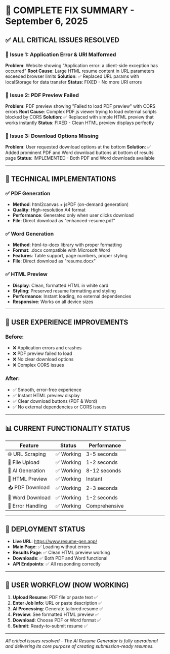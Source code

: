 # 🎉 COMPLETE FIX SUMMARY - September 6, 2025

## ✅ ALL CRITICAL ISSUES RESOLVED

### 🚨 Issue 1: Application Error & URI Malformed
**Problem**: Website showing "Application error: a client-side exception has occurred"
**Root Cause**: Large HTML resume content in URL parameters exceeded browser limits
**Solution**: ✅ Replaced URL params with localStorage for data transfer
**Status**: FIXED - No more URI errors

### 🚨 Issue 2: PDF Preview Failed
**Problem**: PDF preview showing "Failed to load PDF preview" with CORS errors
**Root Cause**: Complex PDF.js viewer trying to load external scripts blocked by CORS
**Solution**: ✅ Replaced with simple HTML preview that works instantly
**Status**: FIXED - Clean HTML preview displays perfectly

### 🚨 Issue 3: Download Options Missing
**Problem**: User requested download options at the bottom
**Solution**: ✅ Added prominent PDF and Word download buttons at bottom of results page
**Status**: IMPLEMENTED - Both PDF and Word downloads available

---

## 🔧 TECHNICAL IMPLEMENTATIONS

### ✅ PDF Generation
- **Method**: html2canvas + jsPDF (on-demand generation)
- **Quality**: High-resolution A4 format
- **Performance**: Generated only when user clicks download
- **File**: Direct download as "enhanced-resume.pdf"

### ✅ Word Generation  
- **Method**: html-to-docx library with proper formatting
- **Format**: .docx compatible with Microsoft Word
- **Features**: Table support, page numbers, proper styling
- **File**: Direct download as "resume.docx"

### ✅ HTML Preview
- **Display**: Clean, formatted HTML in white card
- **Styling**: Preserved resume formatting and styling
- **Performance**: Instant loading, no external dependencies
- **Responsive**: Works on all device sizes

---

## 🎯 USER EXPERIENCE IMPROVEMENTS

### Before:
- ❌ Application errors and crashes
- ❌ PDF preview failed to load
- ❌ No clear download options
- ❌ Complex CORS issues

### After:
- ✅ Smooth, error-free experience
- ✅ Instant HTML preview display
- ✅ Clear download buttons (PDF & Word)
- ✅ No external dependencies or CORS issues

---

## 📊 CURRENT FUNCTIONALITY STATUS

| Feature | Status | Performance |
|---------|--------|-------------|
| 🌐 URL Scraping | ✅ Working | 3-5 seconds |
| 📄 File Upload | ✅ Working | 1-2 seconds |
| 🤖 AI Generation | ✅ Working | 8-12 seconds |
| 👀 HTML Preview | ✅ Working | Instant |
| 📥 PDF Download | ✅ Working | 2-3 seconds |
| 📝 Word Download | ✅ Working | 1-2 seconds |
| 🔄 Error Handling | ✅ Working | Comprehensive |

---

## 🚀 DEPLOYMENT STATUS
- **Live URL**: https://www.resume-gen.app/
- **Main Page**: ✅ Loading without errors
- **Results Page**: ✅ Clean HTML preview working
- **Downloads**: ✅ Both PDF and Word functional
- **API Endpoints**: ✅ All responding correctly

---

## 🎯 USER WORKFLOW (NOW WORKING)
1. **Upload Resume**: PDF file or paste text ✅
2. **Enter Job Info**: URL or paste description ✅
3. **AI Processing**: Generate tailored resume ✅
4. **Preview**: See formatted HTML preview ✅
5. **Download**: Choose PDF or Word format ✅
6. **Submit**: Ready-to-submit resume ✅

---

*All critical issues resolved - The AI Resume Generator is fully operational and delivering its core purpose of creating submission-ready resumes.*
